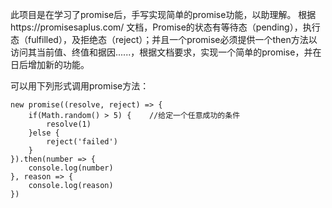 此项目是在学习了promise后，手写实现简单的promise功能，以助理解。
根据https://promisesaplus.com/ 文档，Promise的状态有等待态（pending），执行态（fulfilled），及拒绝态（reject）；并且一个promise必须提供一个then方法以访问其当前值、终值和据因......，根据文档要求，实现一个简单的promise，并在日后增加新的功能。

可以用下列形式调用promise方法：
```
new promise((resolve, reject) => {
    if(Math.random() > 5) {    //给定一个任意成功的条件
        resolve(1)
    }else {
        reject('failed')
    }
}).then(number => {
    console.log(number)
}, reason => {
    console.log(reason)
})
```